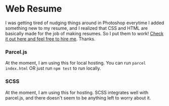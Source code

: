 # Web Resume

I was getting tired of nudging things around in Photoshop everytime I added something new to my resume, and I realized that CSS and HTML are basically made for the job of making resumes. So I put them to work! [Check it out here and feel free to hire me](https://elijahkennedy.com/). Thanks.

### Parcel.js
At the moment, I am using this for local hosting. You can run `parcel index.html` OR just run `npm test` to run locally.

### SCSS
At the moment, I am using this for hosting. SCSS integrates well with parcel.js, and there doesn't seem to be anything left to worry about it.
